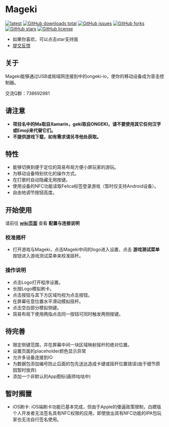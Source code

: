 # Mageki
[![latest](https://img.shields.io/github/v/release/sanheiii/mageki.svg)](https://github.com/Sanheiii/Mageki/releases/latest)
[![GitHub downloads total](https://img.shields.io/github/downloads/Sanheiii/Mageki/total)](https://github.com/Sanheiii/Mageki/releases)
[![GitHub issues](https://img.shields.io/github/issues/Sanheiii/Mageki)](https://github.com/Sanheiii/Mageki/issues)
[![GitHub forks](https://img.shields.io/github/forks/Sanheiii/Mageki)](https://github.com/Sanheiii/Mageki/network)
[![GitHub stars](https://img.shields.io/github/stars/Sanheiii/Mageki)](https://github.com/Sanheiii/Mageki/stargazers)
[![GitHub license](https://img.shields.io/github/license/Sanheiii/Mageki)](https://github.com/Sanheiii/Mageki/blob/master/LICENSE)
- 如果你喜欢，可以点击star支持我
- [提交反馈](https://github.com/Sanheiii/Mageki/issues/new/choose)
## 关于
Mageki能够通过USB或局域网连接到中的ongeki-io，使你的移动设备成为音击控制器。

交流Q群：738692981
## 请注意
- __项目名中的Ma取自Xamarin，geki取自ONGEKI，请不要使用其它任何汉字或Emoji来代替它们。__
- __不提供游戏下载，如有需求请另寻他处获取。__
## 特性
- 能够切换到便于定位的简易布局方便小屏玩家的游玩。
- 为移动设备特别优化的操作方式。
- 在打歌时自动隐藏无用按键。
- 使用设备的NFC功能读取Felica标签登录游戏（暂时仅支持Android设备）。
- 自由地调节按钮高度。
## 开始使用
请前往 __[wiki页面](https://github.com/Sanheiii/Mageki/wiki/Mageki%E4%BD%BF%E7%94%A8%E6%89%8B%E5%86%8C)__ 查看 __配置与连接说明__
### 校准摇杆
- 打开游戏与Mageki，点击Mageki中间的logo进入设置，点击 __游戏测试菜单__ 按钮进入游戏测试菜单来校准摇杆。

### 操作说明
- 点击Logo打开程序设置。
- 长按Logo模拟刷卡。
- 点击按钮与其下方区域均视为点击按钮。
- 在屏幕任意位置水平滑动模拟摇杆。
- 点击空白部分模拟侧键。
- 简易布局下使用两指点击同一按钮可同时触发两侧按键。
<!-- ## 待发布 -->
<!-- ## 开发中 -->

## 待完善
- 限定侧键范围，并在屏幕中间一块区域映射摇杆的绝对位置。
- 设置页面的placeholder颜色显示异常
- 允许多设备连接到IO
- 为数据包添加编号防止后面的包先送达造成卡键或摇杆位置错误(由于细节原因暂时放弃)
- 添加一个非默认的App图标(画师咕咕中)

## 暂时搁置
- iOS刷卡: iOS端刷卡功能已基本完成，但由于Apple的傻逼政策限制，白嫖版个人开发者无法签名具有NFC权限的应用，即使放出具有NFC功能的IPA包玩家也无法自行签名使用。
